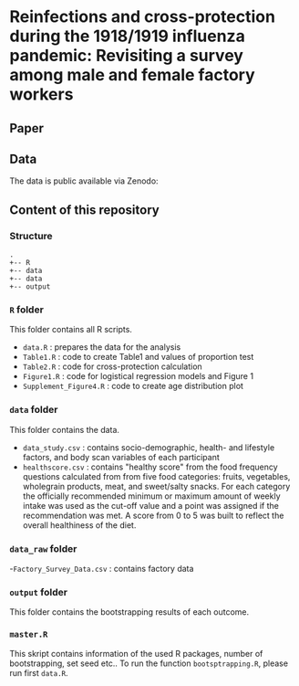 # Reinfections and cross-protection during the 1918/1919 influenza pandemic: Revisiting a survey among male and female factory workers

## Paper


## Data

The data is public available via Zenodo:
<br >



## Content of this repository

### Structure

```
.
+-- R
+-- data
+-- data
+-- output

```

### `R` folder 

This folder contains all R scripts.

  - `data.R` : prepares the data for the analysis
  - `Table1.R` : code to create Table1 and values of proportion test
  - `Table2.R` : code for cross-protection calculation
  - `Figure1.R` : code for logistical regression models and Figure 1
  - `Supplement_Figure4.R` : code to create age distribution plot
 
  
### `data` folder

This folder contains the data.
  - `data_study.csv` : contains socio-demographic, health- and lifestyle factors, and body scan variables of each participant
  - `healthscore.csv` : contains "healthy score" from the food frequency questions calculated from from five food categories: fruits, vegetables, wholegrain
products, meat, and sweet/salty snacks. For each category the officially recommended minimum or maximum amount of weekly intake was used as the cut-off value and a point was assigned if the recommendation was met. A score from 0 to 5 was built to reflect the overall healthiness of the diet.

### `data_raw` folder
-`Factory_Survey_Data.csv` : contains  factory data

### `output` folder

This folder contains the bootstrapping results of each outcome.

### `master.R` 

This skript contains information of the used R packages, number of bootstrapping, set seed etc.. To run the function `bootsptrapping.R`, please run first `data.R`.


